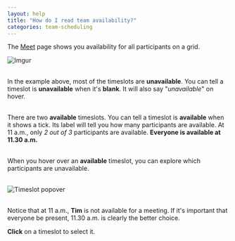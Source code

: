 ```yaml
---
layout: help
title: "How do I read team availability?"
categories: team-scheduling
---
```



The [Meet](https://freebusy.io/meet) page shows you availability for all participants on a grid.
<br>

![Imgur](https://i.imgur.com/USCvTP6.png)
<br><br>

In the example above, most of the timeslots are **unavailable**.
You can tell a timeslot is **unavailable** when it's **blank**. It will also say "*unavailable*" on hover.
<br><br>

There are two **available** timeslots.
You can tell a timeslot is **available** when it shows a tick. Its label will tell you how many participants are available.
At 11 a.m., only *2 out of 3* participants are available. **Everyone is available at 11.30 a.m.**
<br><br>

When you hover over an **available** timeslot, you can explore which participants are unavailable.
<br><br>

![Timeslot popover](https://i.imgur.com/pz84JQX.png)
<br><br>

Notice that at 11 a.m., **Tim** is not available for a meeting.
If it's important that everyone be present, 11.30 a.m. is clearly the better choice.

**Click** on a timeslot to select it.
